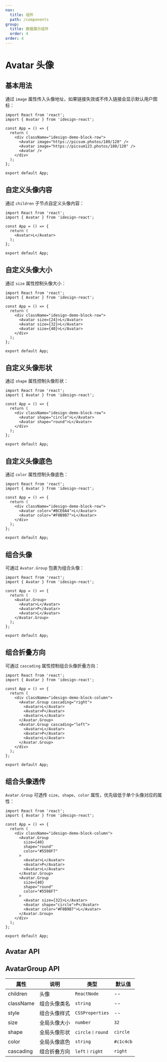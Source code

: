 ```yaml
---
nav:
  title: 组件
  path: /components
group:
  title: 数据展示组件
  order: 4
order: 4
---
```


# Avatar 头像

## 基本用法

通过 `image` 属性传入头像地址，如果链接失效或不传入链接会显示默认用户图标：

```tsx
import React from 'react';
import { Avatar } from 'idesign-react';

const App = () => {
  return (
    <div className="idesign-demo-block-row">
      <Avatar image="https://picsum.photos/180/120" />
      <Avatar image="https://picsum123.photos/180/120" />
      <Avatar />
    </div>
  );
};

export default App;
```

## 自定义头像内容

通过 `children` 子节点自定义头像内容：

```tsx
import React from 'react';
import { Avatar } from 'idesign-react';

const App = () => {
  return (
    <Avatar>L</Avatar>
  );
};

export default App;
```

## 自定义头像大小

通过 `size` 属性控制头像大小：

```tsx
import React from 'react';
import { Avatar } from 'idesign-react';

const App = () => {
  return (
    <div className="idesign-demo-block-row">
      <Avatar size={24}>L</Avatar>
      <Avatar size={32}>L</Avatar>
      <Avatar size={40}>L</Avatar>
    </div>
  );
};

export default App;
```

## 自定义头像形状

通过 `shape` 属性控制头像形状：

```tsx
import React from 'react';
import { Avatar } from 'idesign-react';

const App = () => {
  return (
    <div className="idesign-demo-block-row">
      <Avatar shape="circle">L</Avatar>
      <Avatar shape="round">L</Avatar>
    </div>
  );
};

export default App;
```

## 自定义头像底色

通过 `color` 属性控制头像底色：

```tsx
import React from 'react';
import { Avatar } from 'idesign-react';

const App = () => {
  return (
    <div className="idesign-demo-block-row">
      <Avatar color="#BCE0A4">L</Avatar>
      <Avatar color="#F0B9B7">L</Avatar>
    </div>
  );
};

export default App;
```

## 组合头像

可通过 `Avatar.Group` 包裹为组合头像：

```tsx
import React from 'react';
import { Avatar } from 'idesign-react';

const App = () => {
  return (
    <Avatar.Group>
      <Avatar>L</Avatar>
      <Avatar>P</Avatar>
      <Avatar>L</Avatar>
    </Avatar.Group>
  );
};

export default App;
```

## 组合折叠方向

可通过 `cascading` 属性控制组合头像折叠方向：

```tsx
import React from 'react';
import { Avatar } from 'idesign-react';

const App = () => {
  return (
    <div className="idesign-demo-block-column">
      <Avatar.Group cascading="right">
        <Avatar>L</Avatar>
        <Avatar>P</Avatar>
        <Avatar>L</Avatar>
      </Avatar.Group>
      <Avatar.Group cascading="left">
        <Avatar>L</Avatar>
        <Avatar>P</Avatar>
        <Avatar>L</Avatar>
      </Avatar.Group>
    </div>
  );
};

export default App;
```

## 组合头像透传

`Avatar.Group` 可透传 `size`、`shape`、`color` 属性，优先级低于单个头像对应的属性：

```tsx
import React from 'react';
import { Avatar } from 'idesign-react';

const App = () => {
  return (
    <div className="idesign-demo-block-column">
      <Avatar.Group
        size={40}
        shape="round"
        color="#5598F7"
      >
        <Avatar>L</Avatar>
        <Avatar>P</Avatar>
        <Avatar>L</Avatar>
      </Avatar.Group>
      <Avatar.Group
        size={40}
        shape="round"
        color="#5598F7"
      >
        <Avatar size={32}>L</Avatar>
        <Avatar shape="circle">P</Avatar>
        <Avatar color="#F0B9B7">L</Avatar>
      </Avatar.Group>
    </div>
  );
};

export default App;
```

## Avatar API

<API hideTitle />

## AvatarGroup API

| 属性      | 说明         | 类型            | 默认值    |
| --------- | ------------ | --------------- | --------- |
| children  | 头像         | `ReactNode`     | --        |
| className | 组合头像类名 | `string`        | --        |
| style     | 组合头像样式 | `CSSProperties` | --        |
| size      | 全局头像大小 | `number`        | `32`      |
| shape     | 全局头像形状 | `circle〡round` | `circle`  |
| color     | 全局头像底色 | `string`        | `#c1c4cb` |
| cascading | 组合折叠方向 | `left〡right`   | `right`   |
